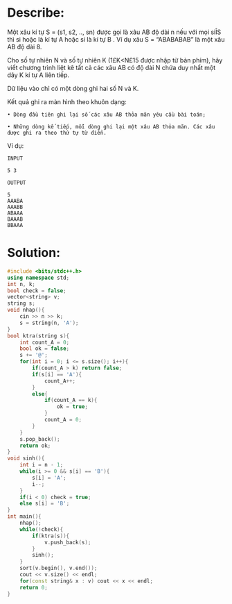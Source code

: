 # Describe:

Một xâu kí tự S = (s1, s2, .., sn) được gọi là xâu AB độ dài n nếu với mọi siÎS thì si hoặc là kí tự A hoặc si là kí tự B . Ví dụ xâu S = “ABABABAB” là một xâu AB độ dài 8. 

Cho số tự nhiên N và số tự nhiên K (1£K<N£15 được nhập từ bàn phím), hãy viết chương trình liệt kê tất cả các xâu AB có độ dài N chứa duy nhất một dãy K kí tự A liên tiếp.

Dữ liệu vào chỉ có một dòng ghi hai số N và K.

Kết quả ghi ra màn hình theo khuôn dạng:

    • Dòng đầu tiên ghi lại số các xâu AB thỏa mãn yêu cầu bài toán;

    • Những dòng kế tiếp, mỗi dòng ghi lại một xâu AB thỏa mãn. Các xâu được ghi ra theo thứ tự từ điển.

Ví dụ:

```text
INPUT

5 3 
```

```text
OUTPUT

5
AAABA
AAABB
ABAAA
BAAAB
BBAAA
```

# Solution:

```C++
#include <bits/stdc++.h>
using namespace std;
int n, k;
bool check = false;
vector<string> v;
string s;
void nhap(){
    cin >> n >> k;
    s = string(n, 'A');
}
bool ktra(string s){
    int count_A = 0;
    bool ok = false;
    s += '@';
    for(int i = 0; i <= s.size(); i++){
        if(count_A > k) return false;
        if(s[i] == 'A'){
            count_A++;
        }
        else{
            if(count_A == k){
                ok = true;
            }
            count_A = 0;
        }
    }
    s.pop_back();
    return ok;
}
void sinh(){
    int i = n - 1;
    while(i >= 0 && s[i] == 'B'){
        s[i] = 'A';
        i--;
    }
    if(i < 0) check = true;
    else s[i] = 'B';
}
int main(){
    nhap();
    while(!check){
        if(ktra(s)){
            v.push_back(s);
        }
        sinh();
    }
    sort(v.begin(), v.end());
    cout << v.size() << endl;
    for(const string& x : v) cout << x << endl;
    return 0;
}
```
